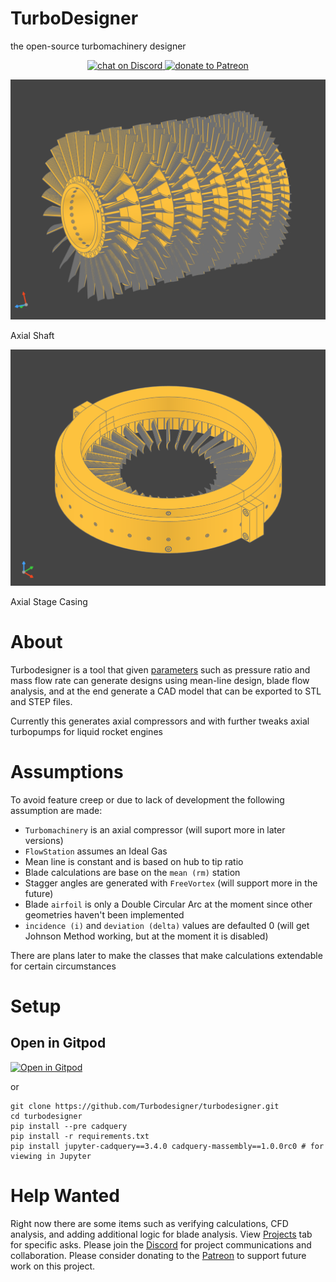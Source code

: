 # TurboDesigner
the open-source turbomachinery designer 
<p align="center">
    <a href="https://discord.gg/H7qRauGkQ6">
        <img src="https://img.shields.io/discord/913193916885524552?logo=discord"
            alt="chat on Discord">
    </a>
    <a href="https://www.patreon.com/turbodesigner">
        <img src="https://img.shields.io/badge/dynamic/json?color=%23e85b46&label=Patreon&query=data.attributes.patron_count&suffix=%20patrons&url=https%3A%2F%2Fwww.patreon.com%2Fapi%2Fcampaigns%2F9860430"
            alt="donate to Patreon">
    </a>
</p>



![assets/shaft.png](assets/shaft.png)
<p>Axial Shaft</p>

![assets/stage_casing.png](assets/stage_casing.png)
<p>Axial Stage Casing</p>

# About
Turbodesigner is a tool that given [parameters](https://github.com/Turbodesigner/turbodesigner/blob/main/tests/designs/mark1.json) such as pressure ratio and mass flow rate can generate designs using mean-line design, blade flow analysis, and at the end generate a CAD model that can be exported to STL and STEP files.

Currently this generates axial compressors and with further tweaks axial turbopumps for liquid rocket engines

# Assumptions
To avoid feature creep or due to lack of development the following assumption are made:
* `Turbomachinery` is an axial compressor (will suport more in later versions)
* `FlowStation` assumes an Ideal Gas
* Mean line is constant and is based on hub to tip ratio
* Blade calculations are base on the `mean (rm)` station
* Stagger angles are generated with `FreeVortex` (will support more in the future) 
* Blade `airfoil` is only a Double Circular Arc at the moment since other geometries haven't been implemented
* `incidence (i)` and `deviation (delta)` values are defaulted 0 (will get Johnson Method working, but at the moment it is disabled)

There are plans later to make the classes that make calculations
extendable for certain circumstances


# Setup

## Open in Gitpod
[![Open in Gitpod](https://gitpod.io/button/open-in-gitpod.svg)](https://gitpod.io/github.com/Turbodesigner/turbodesigner)

or 

```
git clone https://github.com/Turbodesigner/turbodesigner.git
cd turbodesigner
pip install --pre cadquery
pip install -r requirements.txt
pip install jupyter-cadquery==3.4.0 cadquery-massembly==1.0.0rc0 # for viewing in Jupyter
```

# Help Wanted
Right now there are some items such as verifying calculations, CFD analysis, and adding additional logic for blade analysis. View [Projects](https://github.com/orgs/Turbodesigner/projects/1) tab for specific asks. Please join the [Discord](https://discord.gg/H7qRauGkQ6) for project communications and collaboration. Please consider donating to the [Patreon](https://www.patreon.com/openorion) to support future work on this project.

